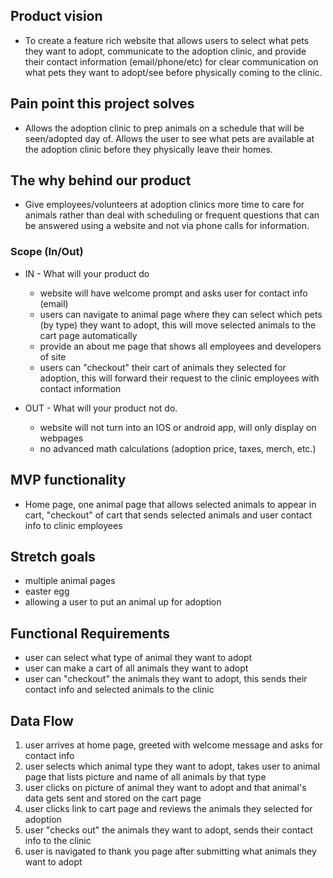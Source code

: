 ## Product vision
- To create a feature rich website that allows users to select what pets they want to adopt, communicate to the adoption clinic, and provide their contact information (email/phone/etc) for clear communication on what pets they want to adopt/see before physically coming to the clinic.  



## Pain point this project solves
- Allows the adoption clinic to prep animals on a schedule that will be seen/adopted day of.  Allows the user to see what pets are available at the adoption clinic before they physically leave their homes.  



## The why behind our product
- Give employees/volunteers at adoption clinics more time to care for animals rather than deal with scheduling or frequent questions that can be answered using a website and not via phone calls for information. 


### Scope (In/Out)
- IN - What will your product do
  - website will have welcome prompt and asks user for contact info (email)
  - users can navigate to animal page where they can select which pets (by type) they want to adopt, this will move selected animals to the cart page automatically
  - provide an about me page that shows all employees and developers of site
  - users can "checkout" their cart of animals they selected for adoption, this will forward their request to the clinic employees with contact information


- OUT - What will your product not do.
  - website will not turn into an IOS or android app, will only display on webpages
  - no advanced math calculations (adoption price, taxes, merch, etc.)



## MVP functionality
- Home page, one animal page that allows selected animals to appear in cart, "checkout" of cart that sends selected animals and user contact info to clinic employees


## Stretch goals
- multiple animal pages
- easter egg
- allowing a user to put an animal up for adoption 


## Functional Requirements
- user can select what type of animal they want to adopt
- user can make a cart of all animals they want to adopt
- user can "checkout" the animals they want to adopt, this sends their contact info and selected animals to the clinic

## Data Flow
1. user arrives at home page, greeted with welcome message and asks for contact info
2. user selects which animal type they want to adopt, takes user to animal page that lists picture and name of all animals by that type
3. user clicks on picture of animal they want to adopt and that animal's data gets sent and stored on the cart page
4. user clicks link to cart page and reviews the animals they selected for adoption
5. user "checks out" the animals they want to adopt, sends their contact info to the clinic
6. user is navigated to thank you page after submitting what animals they want to adopt

